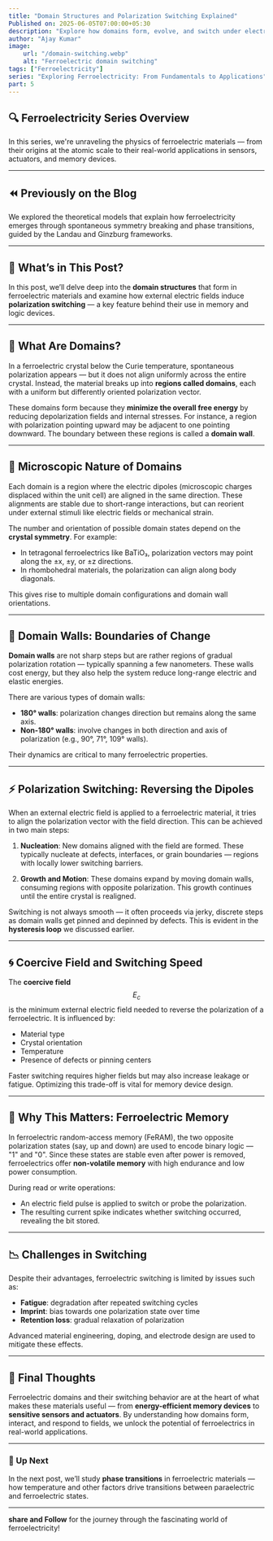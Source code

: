 ```yaml
---
title: "Domain Structures and Polarization Switching Explained"
Published on: 2025-06-05T07:00:00+05:30
description: "Explore how domains form, evolve, and switch under electric fields in ferroelectric materials."
author: "Ajay Kumar"
image:
    url: "/domain-switching.webp"
    alt: "Ferroelectric domain switching"
tags: ["Ferroelectricity"]
series: "Exploring Ferroelectricity: From Fundamentals to Applications"
part: 5
---
```


## 🔍 Ferroelectricity Series Overview

In this series, we're unraveling the physics of ferroelectric materials — from their origins at the atomic scale to their real-world applications in sensors, actuators, and memory devices.

---

## ⏪ Previously on the Blog

We explored the theoretical models that explain how ferroelectricity emerges through spontaneous symmetry breaking and phase transitions, guided by the Landau and Ginzburg frameworks.

---

## 🎯 What’s in This Post?

In this post, we’ll delve deep into the **domain structures** that form in ferroelectric materials and examine how external electric fields induce **polarization switching** — a key feature behind their use in memory and logic devices.

---

## 🧩 What Are Domains?

In a ferroelectric crystal below the Curie temperature, spontaneous polarization appears — but it does not align uniformly across the entire crystal. Instead, the material breaks up into **regions called domains**, each with a uniform but differently oriented polarization vector.

These domains form because they **minimize the overall free energy** by reducing depolarization fields and internal stresses. For instance, a region with polarization pointing upward may be adjacent to one pointing downward. The boundary between these regions is called a **domain wall**.

---

## 🧬 Microscopic Nature of Domains

Each domain is a region where the electric dipoles (microscopic charges displaced within the unit cell) are aligned in the same direction. These alignments are stable due to short-range interactions, but can reorient under external stimuli like electric fields or mechanical strain.

The number and orientation of possible domain states depend on the **crystal symmetry**. For example:

-   In tetragonal ferroelectrics like BaTiO₃, polarization vectors may point along the ±x, ±y, or ±z directions.
-   In rhombohedral materials, the polarization can align along body diagonals.

This gives rise to multiple domain configurations and domain wall orientations.

---

## 🎥 Domain Walls: Boundaries of Change

**Domain walls** are not sharp steps but are rather regions of gradual polarization rotation — typically spanning a few nanometers. These walls cost energy, but they also help the system reduce long-range electric and elastic energies.

There are various types of domain walls:

-   **180° walls**: polarization changes direction but remains along the same axis.
-   **Non-180° walls**: involve changes in both direction and axis of polarization (e.g., 90°, 71°, 109° walls).

Their dynamics are critical to many ferroelectric properties.

---

## ⚡ Polarization Switching: Reversing the Dipoles

When an external electric field is applied to a ferroelectric material, it tries to align the polarization vector with the field direction. This can be achieved in two main steps:

1. **Nucleation**: New domains aligned with the field are formed. These typically nucleate at defects, interfaces, or grain boundaries — regions with locally lower switching barriers.

2. **Growth and Motion**: These domains expand by moving domain walls, consuming regions with opposite polarization. This growth continues until the entire crystal is realigned.

Switching is not always smooth — it often proceeds via jerky, discrete steps as domain walls get pinned and depinned by defects. This is evident in the **hysteresis loop** we discussed earlier.

---

## 🌀 Coercive Field and Switching Speed

The **coercive field** $$ E_c $$ is the minimum external electric field needed to reverse the polarization of a ferroelectric. It is influenced by:

-   Material type
-   Crystal orientation
-   Temperature
-   Presence of defects or pinning centers

Faster switching requires higher fields but may also increase leakage or fatigue. Optimizing this trade-off is vital for memory device design.

---

## 💾 Why This Matters: Ferroelectric Memory

In ferroelectric random-access memory (FeRAM), the two opposite polarization states (say, up and down) are used to encode binary logic — "1" and "0". Since these states are stable even after power is removed, ferroelectrics offer **non-volatile memory** with high endurance and low power consumption.

During read or write operations:

-   An electric field pulse is applied to switch or probe the polarization.
-   The resulting current spike indicates whether switching occurred, revealing the bit stored.

---

## 📉 Challenges in Switching

Despite their advantages, ferroelectric switching is limited by issues such as:

-   **Fatigue**: degradation after repeated switching cycles
-   **Imprint**: bias towards one polarization state over time
-   **Retention loss**: gradual relaxation of polarization

Advanced material engineering, doping, and electrode design are used to mitigate these effects.

---

## 🧠 Final Thoughts

Ferroelectric domains and their switching behavior are at the heart of what makes these materials useful — from **energy-efficient memory devices** to **sensitive sensors and actuators**. By understanding how domains form, interact, and respond to fields, we unlock the potential of ferroelectrics in real-world applications.

---

### 🧭 Up Next

In the next post, we’ll study **phase transitions** in ferroelectric materials — how temperature and other factors drive transitions between paraelectric and ferroelectric states.

---

**share and Follow** for the journey through the fascinating world of ferroelectricity!
